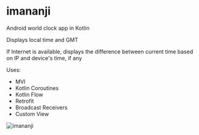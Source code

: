 # imananji
Android world clock app in Kotlin

Displays local time and GMT

If Internet is available, displays the difference between current time based on IP and device's time, if any

Uses:
- MVI
- Kotlin Coroutines
- Kotlin Flow
- Retrofit
- Broadcast Receivers
- Custom View

![imananji](https://user-images.githubusercontent.com/63841201/169674808-bf836098-4fa6-4a5e-ae4f-b5945f2ee6a7.gif)